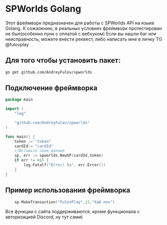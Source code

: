 # SPWorlds Golang

Этот фреймворк предназначен для работы с SPWorlds API на языке Golang.
К сожалению, в реальных условиях фреймворк протестирован не был(особенно пунк с оплатой с вебхуком)
Если вы нашли баг или неисправность, можете внести реквест, либо написать мне в личку TG @fulovplay

## Для того чтобы установить пакет:

```bash
go get github.com/AndreyFulov/spworlds
```

## Подключение фреймворка

```go
package main

import (
	"log"

	"github.com/AndreyFulov/spworlds"
)

func main() {
	token := "token"
	cardId:= "cardId"
    //Вставьте свои данные
	sp, err := spworlds.NewSP(cardId,token)
	if err != nil {
		log.Fatalf("Error! %s", err.Error())
	}
}
```

## Пример использования фреймворка

```go
    sp.MakeTransaction("FulovPlay",15,"Хай лох")
```

Все функции с сайта поддерживаются, кроме функционала с авторизацией Discord, ну тут сами)
